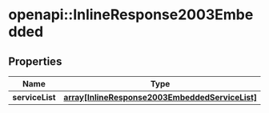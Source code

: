# openapi::InlineResponse2003Embedded

## Properties
Name | Type | Description | Notes
------------ | ------------- | ------------- | -------------
**serviceList** | [**array[InlineResponse2003EmbeddedServiceList]**](inline_response_200_3__embedded_serviceList.md) |  | 


